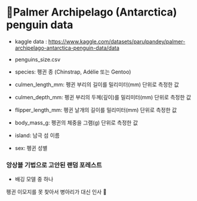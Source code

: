 # 🐥Palmer Archipelago (Antarctica) penguin data
- kaggle data : https://www.kaggle.com/datasets/parulpandey/palmer-archipelago-antarctica-penguin-data/data
- penguins_size.csv

- species: 펭귄 종 (Chinstrap, Adélie 또는 Gentoo)
- culmen_length_mm: 펭귄 부리의 길이를 밀리미터(mm) 단위로 측정한 값
- culmen_depth_mm: 펭귄 부리의 두께(깊이)를 밀리미터(mm) 단위로 측정한 값
- flipper_length_mm:  펭귄 날개의 길이를 밀리미터(mm) 단위로 측정한 값
- body_mass_g: 펭귄의 체중을 그램(g) 단위로 측정한 값
- island: 남극 섬 이름
- sex: 펭귄 성별

### 앙상블 기법으로 고안된 랜덤 포레스트
- 배깅 모델 중 하나

펭귄 이모지를 못 찾아서 병아리가 대신 인사 🐥

